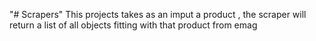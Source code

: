 "# Scrapers" 
This projects takes as an imput a product , the scraper will return a list of all objects fitting with that product from emag
